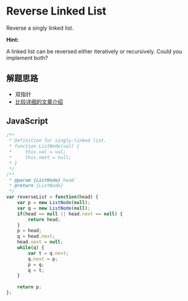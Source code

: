 
# Reverse Linked List

Reverse a singly linked list.

**Hint:**

A linked list can be reversed either iteratively or recursively. Could you implement both?

## 解题思路

* 双指针
* [比较详细的文章介绍](http://blog.csdn.net/feliciafay/article/details/6841115)

## JavaScript
``` javascript
/**
 * Definition for singly-linked list.
 * function ListNode(val) {
 *     this.val = val;
 *     this.next = null;
 * }
 */
/**
 * @param {ListNode} head
 * @return {ListNode}
 */
var reverseList = function(head) {
    var p = new ListNode(null);
    var q = new ListNode(null);
    if(head == null || head.next == null) {
        return head;
    }
    p = head;
    q = head.next;
    head.next = null;
    while(q) {
        var t = q.next;
        q.next = p;
        p = q;
        q = t;
    }
    
    return p;
};
```

